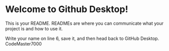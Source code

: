 # Welcome to Github Desktop!

This is your README. READMEs are where you can communicate what your project is and how to use it.

Write your name on line 6, save it, and then head back to GitHub Desktop.
CodeMaster7000
